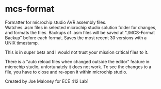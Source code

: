 # mcs-format
Formatter for microchip studio AVR assembly files.  
Watches .asm files in selected microchip studio solution folder for changes, and formats the files.
Backups of .asm files will be saved at "./MCS-Format Backup" before each format.  Saves the most recent 30 versions with a UNIX timestamp.

This is in super beta and I would not trust your mission critical files to it.

There is a "auto reload files when changed outside the editor" feature in microchip studio, unfortunately it does not work.  To see the changes to a file, you have to close and re-open it within microchip studio.

Created by Joe Maloney for ECE 412 Lab1